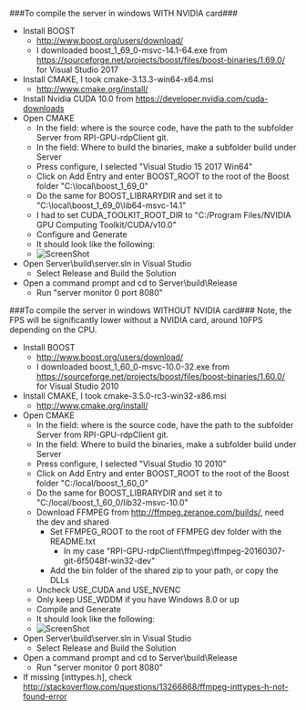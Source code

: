 ###To compile the server in windows WITH NVIDIA card###
- Install BOOST
  - http://www.boost.org/users/download/
  - I downloaded boost_1_69_0-msvc-14.1-64.exe from https://sourceforge.net/projects/boost/files/boost-binaries/1.69.0/ for Visual Studio 2017
- Install CMAKE, I took cmake-3.13.3-win64-x64.msi
  - http://www.cmake.org/install/
- Install Nvidia CUDA 10.0 from https://developer.nvidia.com/cuda-downloads
- Open CMAKE
  - In the field: where is the source code, have the path to the subfolder Server from RPI-GPU-rdpClient git.
  - In the field: Where to build the binaries, make a subfolder build under Server
  - Press configure, I selected "Visual Studio 15 2017 Win64"
  - Click on Add Entry and enter BOOST_ROOT to the root of the Boost folder "C:\local\boost_1_69_0"
  - Do the same for BOOST_LIBRARYDIR and set it to "C:\local\boost_1_69_0\lib64-msvc-14.1"
  - I had to set CUDA_TOOLKIT_ROOT_DIR to "C:/Program Files/NVIDIA GPU Computing Toolkit/CUDA/v10.0"
  - Configure and Generate
  - It should look like the following:
  - ![ScreenShot](https://imgur.com/a/xNxgiHy)
- Open Server\build\server.sln in Visual Studio
  - Select Release and Build the Solution
- Open a command prompt and cd to Server\build\Release
  - Run "server monitor 0 port 8080"

###To compile the server in windows WITHOUT NVIDIA card###
Note, the FPS will be significantly lower without a NVIDIA card, around 10FPS depending on the CPU.
- Install BOOST
  - http://www.boost.org/users/download/
  - I downloaded boost_1_60_0-msvc-10.0-32.exe from https://sourceforge.net/projects/boost/files/boost-binaries/1.60.0/ for Visual Studio 2010
- Install CMAKE, I took cmake-3.5.0-rc3-win32-x86.msi
  - http://www.cmake.org/install/
- Open CMAKE
  - In the field: where is the source code, have the path to the subfolder Server from RPI-GPU-rdpClient git.
  - In the field: Where to build the binaries, make a subfolder build under Server
  - Press configure, I selected "Visual Studio 10 2010"
  - Click on Add Entry and enter BOOST_ROOT to the root of the Boost folder "C:/local/boost_1_60_0"
  - Do the same for BOOST_LIBRARYDIR and set it to "C:/local/boost_1_60_0/lib32-msvc-10.0"
  - Download FFMPEG from http://ffmpeg.zeranoe.com/builds/, need the dev and shared
    - Set FFMPEG_ROOT to the root of FFMPEG dev folder with the README.txt
      - In my case "RPI-GPU-rdpClient\ffmpeg\ffmpeg-20160307-git-6f5048f-win32-dev"
    - Add the bin folder of the shared zip to your path, or copy the DLLs
  - Uncheck USE_CUDA and USE_NVENC
  - Only keep USE_WDDM if you have Windows 8.0 or up
  - Compile and Generate
  - It should look like the following:
  - ![ScreenShot](http://i.imgur.com/485jCoE.png)
- Open Server\build\server.sln in Visual Studio
  - Select Release and Build the Solution
- Open a command prompt and cd to Server\build\Release
  - Run "server monitor 0 port 8080"
- If missing [inttypes.h], check http://stackoverflow.com/questions/13266868/ffmpeg-inttypes-h-not-found-error
